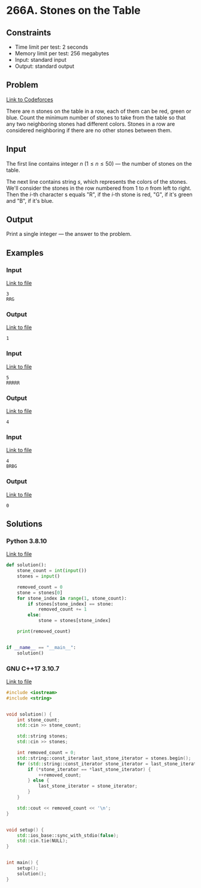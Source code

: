# 266A. Stones on the Table

## Constraints

  - Time limit per test: 2 seconds
  - Memory limit per test: 256 megabytes
  - Input: standard input
  - Output: standard output

## Problem

[Link to Codeforces](https://codeforces.com/problemset/problem/266/A)

There are n stones on the table in a row, each of them can be red, green or blue. Count the minimum number of stones to take from the table so that any two neighboring stones had different colors. Stones in a row are considered neighboring if there are no other stones between them.

## Input

The first line contains integer $n$ $(1 \leq n  \leq 50)$ — the number of stones on the table.

The next line contains string $s$, which represents the colors of the stones. We'll consider the stones in the row numbered from 1 to $n$ from left to right. Then the $i$-th character s equals "R", if the $i$-th stone is red, "G", if it's green and "B", if it's blue.

## Output

Print a single integer — the answer to the problem.

## Examples

### Input

[Link to file](input_0.txt)

```
3
RRG
```

### Output

[Link to file](expected_0.txt)

```
1
```

### Input

[Link to file](input_1.txt)

```
5
RRRRR
```

### Output

[Link to file](expected_1.txt)

```
4
```

### Input

[Link to file](input_2.txt)

```
4
BRBG
```

### Output

[Link to file](expected_2.txt)

```
0
```

## Solutions

### Python 3.8.10

[Link to file](solution.py)

```python
def solution():
    stone_count = int(input())
    stones = input()

    removed_count = 0
    stone = stones[0]
    for stone_index in range(1, stone_count):
        if stones[stone_index] == stone:
            removed_count += 1
        else:
            stone = stones[stone_index]

    print(removed_count)


if __name__ == "__main__":
    solution()
```

### GNU C++17 3.10.7

[Link to file](solution.cpp)

```cpp
#include <iostream>
#include <string>


void solution() {
    int stone_count;
    std::cin >> stone_count;

    std::string stones;
    std::cin >> stones;

    int removed_count = 0;
    std::string::const_iterator last_stone_iterator = stones.begin();
    for (std::string::const_iterator stone_iterator = last_stone_iterator + 1; stone_iterator != stones.end(); ++stone_iterator) {
        if (*stone_iterator == *last_stone_iterator) {
            ++removed_count;
        } else {
            last_stone_iterator = stone_iterator;
        }
    }

    std::cout << removed_count << '\n';
}


void setup() {
    std::ios_base::sync_with_stdio(false);
    std::cin.tie(NULL);
}


int main() {
    setup();
    solution();
}
```
